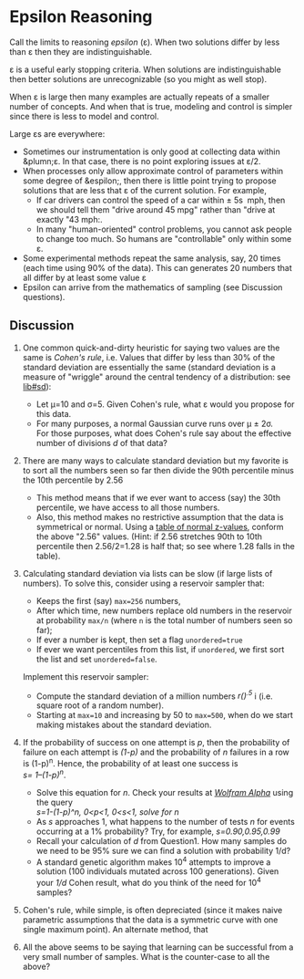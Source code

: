 # Epsilon Reasoning

Call  the limits to reasoning _epsilon_ (&epsilon;). When two
solutions differ by less than &epsilon; then  they are indistinguishable.

&epsilon; is a useful early stopping  criteria.  When solutions are
indistinguishable then better solutions are unrecognizable (so you
might as  well stop).


When &epsilon; is large then many examples are actually repeats of
a smaller number of concepts. And when that is true, modeling and
control is simpler since there is less to model and control.

Large &epsilon;s are  everywhere:
- Sometimes our instrumentation
  is  only good at collecting data within  &plumn;&epsilon;. In that case, 
  there is no point exploring issues at &epsilon;/2.
- When processes only allow approximate control of parameters
  within some degree of &espilon;, then there  is  little point trying to propose
  solutions that are less that &epsilon; of the current  solution.
  For example,
  - If  car drivers can control
    the speed of  a car within &plusmn; 5s&nbsp; mph, then we should tell them
    "drive around 45&nbsp;mpg" rather than "drive at exactly "43&nbsp;mph:.
  - In many "human-oriented" control problems, you cannot ask people to change
    too much. So humans are "controllable" only within some &epsilon;.
- Some experimental methods repeat the same analysis, say, 20
  times 
  (each time using 90% of the data). This can generates 20 numbers that all
  differ by at least some value &epsilon;
- Epsilon can arrive from the mathematics  of sampling (see Discussion questions).

## Discussion

1. One common quick-and-dirty heuristic for saying two values are the same is _Cohen's rule_,
   i.e. Values that differ by less than 30% of the standard deviation are essentially
   the same 
   (standard deviation is a measure  of "wriggle" around the central tendency of
    a distribution: see [lib#sd](http://menzies.us/keys/lib.html#sd)):
   - Let &mu;=10 and &sigma;=5. Given Cohen's rule, what &epsilon; would you propose for this
   data.
   - For  many purposes, a normal Gaussian curve runs over &mu; &plusmn; 2&sigma;.  
     For those purposes, what does Cohen's rule say about the effective number of
     divisions $d$ of that data?
2. There are many  ways to calculate standard  deviation but my favorite is to
   sort all the numbers seen so far then divide the  90th percentile minus the 10th
   percentile by 2.56 
    - This method means that if we ever want to access (say) the 30th percentile, 
      we have access to all those numbers.
    - Also, this method makes no restrictive assumption that the data is symmetrical
      or normal.
   Using a [table of normal z-values](https://www.math.arizona.edu/~rsims/ma464/standardnormaltable.pdf),
   conform the above "2.56" values. (Hint:
   if 2.56 stretches 90th to 10th percentile then 2.56/2=1.28 is  half that; so see where
   1.28 falls in the table).
4. Calculating standard deviation via lists can  be slow (if large lists of numbers).
   To solve this,
   consider using a reservoir sampler that:
   - Keeps the  first  (say) `max=256` numbers,
   - After which time, new numbers replace old numbers in the reservoir at probability
   `max/n` (where `n` is the total number of  numbers  seen so far);
   - If ever a number is  kept, then set a flag `unordered=true`
   - If ever we want percentiles from this list, if `unordered`, we first  sort the list
     and  set `unordered=false`.

   Implement this reservoir sampler: 
   - Compute the standard deviation of a million  numbers _r()<sup>.5</sup>_ i
     (i.e. square root of a random number).
   - Starting at `max=10` and increasing by 50  to `max=500`, when do we start making
   mistakes about the standard deviation.
5. If the probability of success on one attempt is _p_, then the
   probability of failure on each attempt is _(1-p)_ and the probability
   of _n_ failures in a row is (1-p)<sup>n</sup>.  Hence, the
   probability of at least one success is     
   _s= 1–(1-p)<sup>n</sup>_. 
   - Solve this equation for _n_. Check your results at 
     _[Wolfram Alpha](https://www.wolframalpha.com)_
     using the query<br>
     _s=1-(1-p)^n,  0<p<1, 0<s<1,  solve for n_
   - As _s_ approaches 1, what happens to the number of tests _n_ for events
     occurring at a 1% probability? Try, for example, _s=0.90,0.95,0.99_ 
   - Recall your calculation of $d$ from Question1. How many samples do
     we need to be 95\% sure we can find a solution with probability 1/d?
   - A standard genetic algorithm makes 10<sup>4</sup> attempts to improve a solution
     (100 individuals mutated across 100 generations).  Given your _1/d_ Cohen result,
     what do you think of the need for 10<sup>4</sup> samples?
6. Cohen's rule, while simple, is often depreciated (since it makes naive parametric
   assumptions
   that the data is a symmetric curve with one single maximum point). An alternate
   method, that 
7. All the above seems to be  saying that learning can be successful from  a very
   small number of samples. What is the counter-case to all the above?
